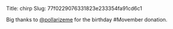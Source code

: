 Title: chirp
Slug: 77f0229076331823e233354fa91cd6c1

Big thanks to <a href="http://twitter.com/pollarizeme">@pollarizeme</a> for the birthday #Movember donation.
